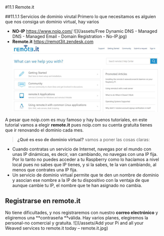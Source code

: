 #11.1 Remote.it

##11.1.1 Servicios de dominio virutal
Primero lo que necesitamos es alguien que nos consiga un dominio virtual, hay varios
* **NO-IP** https://www.noip.com/ 
![](/assets/Free Dynamic DNS - Managed DNS - Managed Email - Domain Registration - No-IP.jpg)
* **Remote.it** https://remot3it.zendesk.com
![](/assets/remote.it.jpg)

A pesar que noip.com es muy famoso y hay buenos tutoriales, en este tutorial vamos a elegir **remote.it** pues noip.com su cuenta gratuita tienes que ir renovando el dominio cada mes.

>**¿Qué es eso de dominio virtual?** vamos a poner las cosas claras:
* Cuando contratas un servicio de Internet, navegas por el mundo con unas IP dinámicas, es decir, van cambiando, no navegas con una IP fija. Por lo tanto no puedes acceder a tu Raspberry como lo hacíamos a nivel local pues no sabes que IP tienes, y si la sabes, te la van cambiando, al menos que contrates una IP fija.
* Un servicio de dominio virtual permite que te den un nombre de dominio y asocian ese nombre a la IP de tu dispositivo con la ventaja de que aunque cambie tu IP, el nombre que te han asignado no cambia.

## Registrarse en remote.it
No tiene dificultades, y nos registraremos con nuestro **correo electrónico** y eligiremos una **contraseña **válida. Hay varios planes, elegiremos la personal-no comercial y gratuita.
![](/assets/Add your Pi and all your Weaved services to remote.it today – remote.it.jpg)

